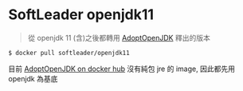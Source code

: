 # SoftLeader openjdk11

> 從 openjdk 11 (含)之後都轉用 [AdoptOpenJDK](https://adoptopenjdk.net/) 釋出的版本

```
$ docker pull softleader/openjdk11
```

目前 [AdoptOpenJDK on docker hub](https://hub.docker.com/u/adoptopenjdk/) 沒有純包 jre 的 image, 因此都先用 openjdk 為基底
